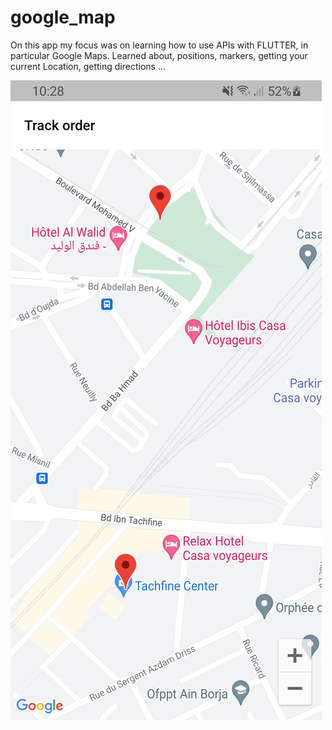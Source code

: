 # google_map

On this app my focus was on learning how to use APIs with FLUTTER, in particular Google Maps. Learned about, positions, markers, getting your current Location, getting directions ...

![](https://github.com/KhaoulaOuazzaz/Flutter_GoogleMaps/blob/main/GM-demo.jpg)
